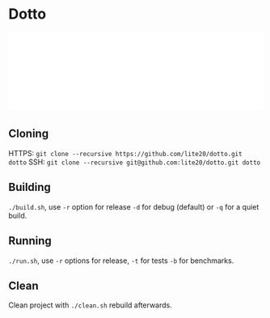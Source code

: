 # Dotto

![Logo](./documents/logo.png)

## Cloning

HTTPS: `git clone --recursive https://github.com/lite20/dotto.git dotto`
SSH:   `git clone --recursive git@github.com:lite20/dotto.git dotto`

## Building

`./build.sh`, use `-r` option for release `-d` for debug (default) or `-q` for a quiet build.

## Running

`./run.sh`, use `-r` options for release, `-t` for tests `-b` for benchmarks.

## Clean

Clean project with `./clean.sh` rebuild afterwards.
